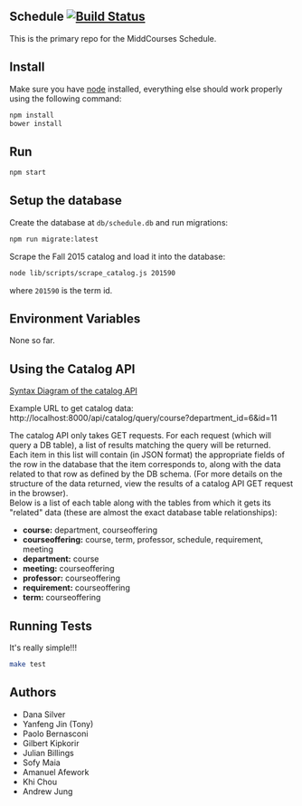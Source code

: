 Schedule [![Build Status](https://travis-ci.org/coursereviews/schedule.svg?branch=master)](https://travis-ci.org/coursereviews/schedule)
---

This is the primary repo for the MiddCourses Schedule.

## Install

Make sure you have [node](https://nodejs.org/en/) installed, everything else should work properly using the following command:

```bash
npm install
bower install
```

## Run

```bash
npm start
```

## Setup the database

Create the database at `db/schedule.db` and run migrations:

```bash
npm run migrate:latest
```

Scrape the Fall 2015 catalog and load it into the database:

```bash
node lib/scripts/scrape_catalog.js 201590
```

where `201590` is the term id.

## Environment Variables

None so far.

## Using the Catalog API


[Syntax Diagram of the catalog API](./img/catalog_api_diagram.png)

Example URL to get catalog data:  
http://localhost:8000/api/catalog/query/course?department_id=6&id=11  

The catalog API only takes GET requests. For each request (which will query a DB table),
a list of results matching the query will be returned.  
Each item in this list will contain (in JSON format) the appropriate fields of the row in the database that the item corresponds to, along with the data related to that row as defined by the DB schema.
(For more details on the structure of the data returned, view the results of a catalog API GET request in the browser).  
Below is a list of each table along with the tables from which it gets its "related" data (these are almost the exact database table relationships):  

- **course:** department, courseoffering  
- **courseoffering:** course, term, professor, schedule, requirement, meeting
- **department:** course  
- **meeting:** courseoffering  
- **professor:** courseoffering  
- **requirement:** courseoffering  
- **term:** courseoffering  



## Running Tests

It's really simple!!!  

```bash
make test
```

## Authors

- Dana Silver
- Yanfeng Jin (Tony)
- Paolo Bernasconi
- Gilbert Kipkorir
- Julian Billings
- Sofy Maia
- Amanuel Afework
- Khi Chou
- Andrew Jung
